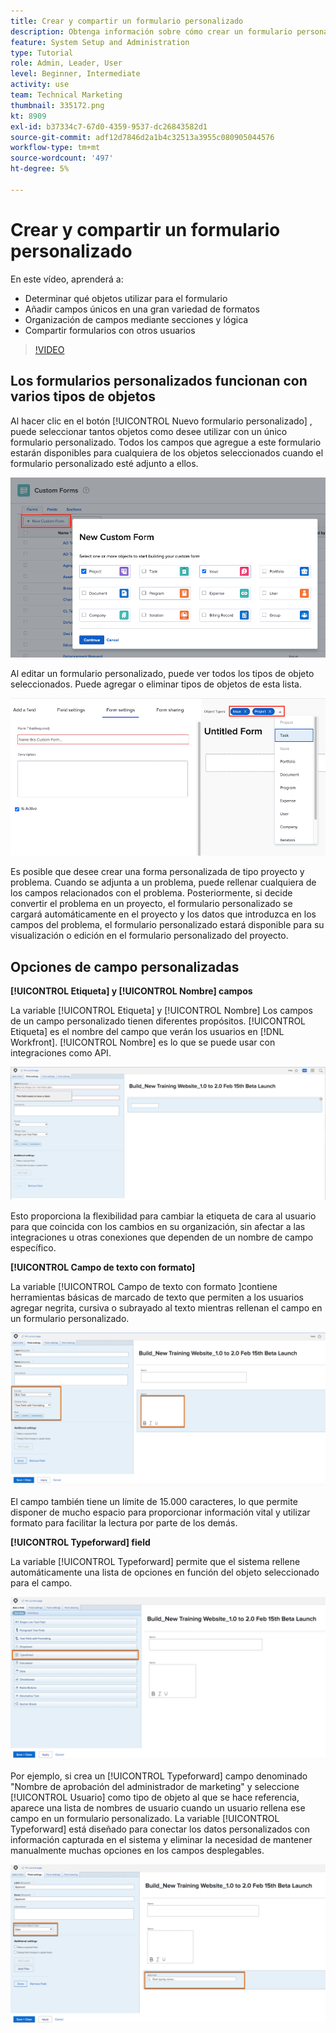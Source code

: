 ```yaml
---
title: Crear y compartir un formulario personalizado
description: Obtenga información sobre cómo crear un formulario personalizado, agregar campos únicos al formulario, organizar campos mediante secciones y lógica y compartir formularios con los usuarios.
feature: System Setup and Administration
type: Tutorial
role: Admin, Leader, User
level: Beginner, Intermediate
activity: use
team: Technical Marketing
thumbnail: 335172.png
kt: 8909
exl-id: b37334c7-67d0-4359-9537-dc26843582d1
source-git-commit: adf12d7846d2a1b4c32513a3955c080905044576
workflow-type: tm+mt
source-wordcount: '497'
ht-degree: 5%

---
```


# Crear y compartir un formulario personalizado

En este vídeo, aprenderá a:

* Determinar qué objetos utilizar para el formulario
* Añadir campos únicos en una gran variedad de formatos
* Organización de campos mediante secciones y lógica
* Compartir formularios con otros usuarios

>[!VIDEO](https://video.tv.adobe.com/v/335172/?quality=12)

## Los formularios personalizados funcionan con varios tipos de objetos

Al hacer clic en el botón [!UICONTROL Nuevo formulario personalizado] , puede seleccionar tantos objetos como desee utilizar con un único formulario personalizado. Todos los campos que agregue a este formulario estarán disponibles para cualquiera de los objetos seleccionados cuando el formulario personalizado esté adjunto a ellos.

![La ventana de formulario personalizado muestra la variable [!UICONTROL Nuevo formulario personalizado] opciones de objeto](assets/create-custom-form.png)

Al editar un formulario personalizado, puede ver todos los tipos de objeto seleccionados. Puede agregar o eliminar tipos de objetos de esta lista.

![Ventana de formulario personalizado que muestra los tipos de objeto seleccionados durante la edición del formulario](assets/edit-custom-form.png)

Es posible que desee crear una forma personalizada de tipo proyecto y problema. Cuando se adjunta a un problema, puede rellenar cualquiera de los campos relacionados con el problema. Posteriormente, si decide convertir el problema en un proyecto, el formulario personalizado se cargará automáticamente en el proyecto y los datos que introduzca en los campos del problema, el formulario personalizado estará disponible para su visualización o edición en el formulario personalizado del proyecto.

## Opciones de campo personalizadas

**[!UICONTROL Etiqueta] y [!UICONTROL Nombre] campos**

La variable [!UICONTROL Etiqueta] y [!UICONTROL Nombre] Los campos de un campo personalizado tienen diferentes propósitos. [!UICONTROL Etiqueta] es el nombre del campo que verán los usuarios en [!DNL Workfront]. [!UICONTROL Nombre] es lo que se puede usar con integraciones como API.

![Se muestra la ventana de formulario personalizado [!UICONTROL Etiqueta] y [!UICONTROL Nombre] campos](assets/custom-forms-field-label-and-name.png)

Esto proporciona la flexibilidad para cambiar la etiqueta de cara al usuario para que coincida con los cambios en su organización, sin afectar a las integraciones u otras conexiones que dependen de un nombre de campo específico.

**[!UICONTROL Campo de texto con formato]**

La variable [!UICONTROL Campo de texto con formato ]contiene herramientas básicas de marcado de texto que permiten a los usuarios agregar negrita, cursiva o subrayado al texto mientras rellenan el campo en un formulario personalizado.

![Se muestra la ventana de formulario personalizado [!UICONTROL Campo de texto con formato] option](assets/custom-forms-text-field-with-formatting.png)

El campo también tiene un límite de 15.000 caracteres, lo que permite disponer de mucho espacio para proporcionar información vital y utilizar formato para facilitar la lectura por parte de los demás.

**[!UICONTROL Typeforward] field**

La variable [!UICONTROL Typeforward] permite que el sistema rellene automáticamente una lista de opciones en función del objeto seleccionado para el campo.

![Se muestra la ventana de formulario personalizado [!UICONTROL Typeforward] opción de campo](assets/custom-forms-typeahead-1.png)

Por ejemplo, si crea un [!UICONTROL Typeforward] campo denominado &quot;Nombre de aprobación del administrador de marketing&quot; y seleccione [!UICONTROL Usuario] como tipo de objeto al que se hace referencia, aparece una lista de nombres de usuario cuando un usuario rellena ese campo en un formulario personalizado. La variable [!UICONTROL Typeforward] está diseñado para conectar los datos personalizados con información capturada en el sistema y eliminar la necesidad de mantener manualmente muchas opciones en los campos desplegables.

![Se muestra la ventana de formulario personalizado [!UICONTROL Typeforward] menú desplegable](assets/custom-forms-typeahead-2.png)
